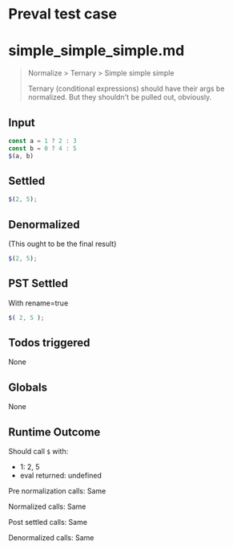 # Preval test case

# simple_simple_simple.md

> Normalize > Ternary > Simple simple simple
>
> Ternary (conditional expressions) should have their args be normalized. But they shouldn't be pulled out, obviously.

## Input

`````js filename=intro
const a = 1 ? 2 : 3
const b = 0 ? 4 : 5
$(a, b)
`````


## Settled


`````js filename=intro
$(2, 5);
`````


## Denormalized
(This ought to be the final result)

`````js filename=intro
$(2, 5);
`````


## PST Settled
With rename=true

`````js filename=intro
$( 2, 5 );
`````


## Todos triggered


None


## Globals


None


## Runtime Outcome


Should call `$` with:
 - 1: 2, 5
 - eval returned: undefined

Pre normalization calls: Same

Normalized calls: Same

Post settled calls: Same

Denormalized calls: Same
